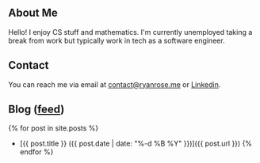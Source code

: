 ## About Me

Hello! I enjoy CS stuff and mathematics. I'm currently unemployed taking a break from work but typically work in tech as a software engineer.

## Contact

You can reach me via email at <contact@ryanrose.me> or [Linkedin](https://www.linkedin.com/in/ryanthrose).

## Blog ([feed](/feed.xml))

{% for post in site.posts %}
  * [{{ post.title }} ({{ post.date | date: "%-d %B %Y" }})]({{ post.url }})
{% endfor %}

